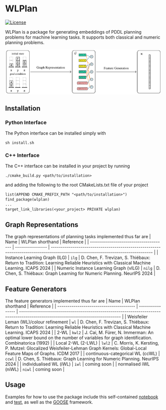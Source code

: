 WLPlan
======

[![License](https://img.shields.io/pypi/l/wlplan)](LICENSE)

WLPlan is a package for generating embeddings of PDDL planning problems for machine learning tasks. It supports both classical and numeric planning problems.

<p align="center">
    <img src="image.png" alt="WLPlan" title="WLPlan"/>
</p>

## Installation
### Python Interface
The Python interface can be installed simply with

    sh install.sh

### C++ Interface
The C++ interface can be installed in your project by running

    ./cmake_build.py <path/to/installation>

and adding the following to the root CMakeLists.txt file of your project

    list(APPEND CMAKE_PREFIX_PATH "<path/to/installation>")
    find_package(wlplan)
    ...
    target_link_libraries(<your_project> PRIVATE wlplan)

## Graph Representations
The graph representations of planning tasks implemented thus far are 
| Name                                   | WLPlan shorthand | Reference                                                                                                                         |
| -------------------------------------- | ---------------- | --------------------------------------------------------------------------------------------------------------------------------- |
| Instance Learning Graph (ILG)          | `ilg`            | D. Chen, F. Trevizan, S. Thiébaux:  Return to Tradition: Learning Reliable Heuristics with Classical Machine Learning. ICAPS 2024 |
| Numeric Instance Learning Graph (νILG) | `nilg`           | D. Chen, S. Thiébaux:  Graph Learning for Numeric Planning. NeurIPS 2024                                                          |

## Feature Generators
The feature generators implemented thus far are
| Name                                    | WLPlan shorthand | Reference                                                                                                                         |
| --------------------------------------- | ---------------- | --------------------------------------------------------------------------------------------------------------------------------- |
| Weisfeiler Leman (WL)/colour refinement | `wl`             | D. Chen, F. Trevizan, S. Thiébaux:  Return to Tradition: Learning Reliable Heuristics with Classical Machine Learning. ICAPS 2024 |
| 2-WL                                    | `kwl2`           | J. Cai, M. Fürer, N. Immerman: An optimal lower bound on the number of variables for graph identification. Combinatorica (1992)   |
| Local 2-WL (2-LWL)                      | `lwl2`           | C. Morris, K. Kersting, P. Mutzel: Glocalized Weisfeiler-Lehman Graph Kernels: Global-Local Feature Maps of Graphs. ICDM 2017     |
| continuous-categorical WL (ccWL)        | `ccwl`           | D. Chen, S. Thiébaux:  Graph Learning for Numeric Planning. NeurIPS 2024                                                          |
| individualised WL (iWL)                 | `iwl`            | coming soon                                                                                                                       |
| normalised iWL (niWL)                   | `niwl`           | coming soon                                                                                                                       |

## Usage
Examples for how to use the package include this self-contained [notebook](docs/examples/blocksworld.ipynb) and [test](tests/test_train_eval_blocks.py), as well as the [GOOSE](https://github.com/DillonZChen/goose) framework.
